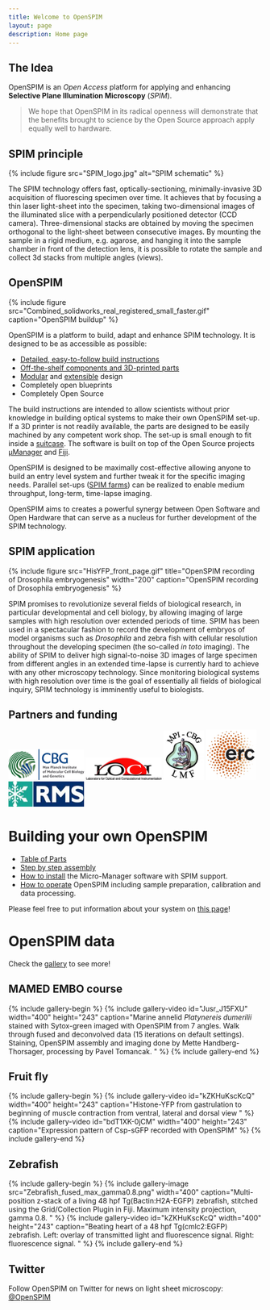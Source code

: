 ```yaml
---
title: Welcome to OpenSPIM
layout: page
description: Home page
---
```

## The Idea

OpenSPIM is an *Open Access* platform for applying and enhancing **Selective Plane Illumination Microscopy** (*SPIM*).

> We hope that OpenSPIM in its radical openness will demonstrate that the
> benefits brought to science by the Open Source approach apply equally well to
> hardware.

## SPIM principle

{% include figure src="SPIM_logo.jpg" alt="SPIM schematic" %}

The SPIM technology offers fast, optically-sectioning, minimally-invasive 3D acquisition of fluorescing specimen over time. It achieves that by focusing a thin laser light-sheet into the specimen, taking two-dimensional images of the illuminated slice with a perpendicularly positioned detector (CCD camera). Three-dimensional stacks are obtained by moving the specimen orthogonal to the light-sheet between consecutive images. By mounting the sample in a rigid medium, e.g. agarose, and hanging it into the sample chamber in front of the detection lens, it is possible to rotate the sample and collect 3d stacks from
multiple angles (views).

## OpenSPIM

{% include figure src="Combined_solidworks_real_registered_small_faster.gif" caption="OpenSPIM buildup" %}

OpenSPIM is a platform to build, adapt and enhance SPIM technology. It is designed to be as accessible as possible:

* [Detailed, easy-to-follow build instructions](Step_by_step_assembly)
* [Off-the-shelf components and 3D-printed parts](Table_of_parts)
* [Modular](images/Combined_OpenSPIM_buildup_looped.gif) and [extensible](Configurations) design
* Completely open blueprints
* Completely Open Source

The build instructions are intended to allow scientists without prior knowledge in building optical systems to make their own OpenSPIM set-up. If a 3D printer is not readily available, the parts are designed to be easily machined by any competent work shop. The set-up is small enough to fit inside a [suitcase](images/SPIM_in_a_suitcase.jpg). The software is built on top of the
Open Source projects [µManager](https://micro-manager.org/) and [Fiji](https://fiji.sc/).

OpenSPIM is designed to be maximally cost-effective allowing anyone to build an entry level system and further tweak it for the specific imaging needs. Parallel set-ups ([SPIM farms](images/2I_1D_OpenSPIM_farm_02.jpg)) can be realized to enable medium throughput, long-term, time-lapse imaging.

OpenSPIM aims to creates a powerful synergy between Open Software and Open Hardware that can serve as a nucleus for further development of the SPIM technology.

## SPIM application

{% include figure src="HisYFP_front_page.gif" title="OpenSPIM recording of Drosophila embryogenesis" width="200" caption="OpenSPIM recording of Drosophila embryogenesis" %}

SPIM promises to revolutionize several fields of biological research, in particular developmental and cell biology, by allowing imaging of large samples with high resolution over extended periods of time. SPIM has been used in a spectacular fashion to record the development of embryos of model organisms such as *Drosophila* and zebra fish with cellular resolution throughout the developing specimen (the so-called *in toto* imaging). The ability of SPIM to deliver high signal-to-noise 3D images of large specimen from different angles in an extended time-lapse is currently hard to achieve with any other microscopy technology. Since monitoring biological systems with high resolution over time is the goal of essentially all fields of biological inquiry, SPIM technology is imminently useful to biologists.

## Partners and funding

<img src="images/Mpi-cbg-logo.gif" width="150" alt="Mpi-cbg-logo.gif"/> <img src="images/LOCI_logo.jpg" width="150" alt="LOCI_logo.jpg"/> <img src="images/LMF_logo.jpg" width="80" alt="LMF_logo.jpg"/> <img src="images/ERC_acronym.jpg" width="100" alt="ERC_acronym.jpg"/> <img src="images/RMS_logo.jpg" width="150" alt="RMS_logo.jpg"/>

# Building your own OpenSPIM

  - [Table of Parts](Table_of_parts)
  - [Step by step assembly](Step_by_step_assembly)
  - [How to install](Downloads) the Micro-Manager software with SPIM support.
  - [How to operate](Operation) OpenSPIM including sample preparation, calibration and data processing.

Please feel free to put information about your system on <a href="Who_has_an_OpenSPIM">this page</a>!

# OpenSPIM data

Check the <a href="Gallery#OpenSPIM_data">gallery</a> to see more!

## MAMED EMBO course

{% include gallery-begin %}
{% include gallery-video id="Jusr_J15FXU" width="400" height="243" caption="Marine annelid *Platynereis dumerilii* stained with Sytox-green imaged with OpenSPIM from 7 angles. Walk through fused and deconvolved data (15 iterations on default settings). Staining, OpenSPIM assembly and imaging done by Mette Handberg-Thorsager, processing by Pavel Tomancak. " %}
{% include gallery-end %}


## Fruit fly

{% include gallery-begin %}
{% include gallery-video id="kZKHuKscKcQ" width="400" height="243" caption="Histone-YFP from gastrulation to beginning of muscle contraction from ventral, lateral and dorsal view
" %}
{% include gallery-video id="bdT1XK-0jCM" width="400" height="243" caption="Expression pattern of Csp-sGFP recorded with OpenSPIM" %}
{% include gallery-end %}

## Zebrafish

{% include gallery-begin %}
{% include gallery-image src="Zebrafish_fused_max_gamma0.8.png" width="400" caption="Multi-position z-stack of a living 48 hpf Tg(Bactin:H2A-EGFP) zebrafish, stitched using the Grid/Collection Plugin in Fiji. Maximum intensity projection, gamma 0.8. " %}
{% include gallery-video id="kZKHuKscKcQ" width="400" height="243" caption="Beating heart of a 48 hpf Tg(cmlc2:EGFP) zebrafish. Left: overlay of transmitted light and fluorescence signal. Right: fluorescence signal. " %}
{% include gallery-end %}

## Twitter

Follow OpenSPIM on Twitter for news on light sheet microscopy: <a href="https://twitter.com/openspim">@OpenSPIM</a>
